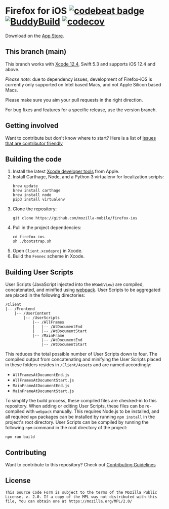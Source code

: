 Firefox for iOS [![codebeat badge](https://codebeat.co/badges/67e58b6d-bc89-4f22-ba8f-7668a9c15c5a)](https://codebeat.co/projects/github-com-mozilla-firefox-ios) [![BuddyBuild](https://dashboard.buddybuild.com/api/statusImage?appID=57bf25c0f096bc01001e21e0&branch=main&build=latest)](https://dashboard.buddybuild.com/apps/57bf25c0f096bc01001e21e0/build/latest) [![codecov](https://codecov.io/gh/mozilla-mobile/firefox-ios/branch/main/graph/badge.svg)](https://codecov.io/gh/mozilla-mobile/firefox-ios/branch/main)
===============

Download on the [App Store](https://itunes.apple.com/app/firefox-web-browser/id989804926).

This branch (main)
-----------

This branch works with [Xcode 12.4](https://developer.apple.com/services-account/download?path=/Developer_Tools/Xcode_12.4/Xcode_12.4.xip), Swift 5.3 and supports iOS 12.4 and above.

*Please note:* due to dependency issues, development of Firefox-iOS is currently only supported on Intel based Macs, and not Apple Silicon based Macs.

Please make sure you aim your pull requests in the right direction.

For bug fixes and features for a specific release, use the version branch.

Getting involved
----------------

Want to contribute but don't know where to start? Here is a list of [issues that are contributor friendly](https://github.com/mozilla-mobile/firefox-ios/labels/Contributor%20OK)

Building the code
-----------------

1. Install the latest [Xcode developer tools](https://developer.apple.com/xcode/downloads/) from Apple.
1. Install Carthage, Node, and a Python 3 virtualenv for localization scripts:
    ```shell
    brew update
    brew install carthage
    brew install node
    pip3 install virtualenv
    ```
1. Clone the repository:
    ```shell
    git clone https://github.com/mozilla-mobile/firefox-ios
    ```
1. Pull in the project dependencies:
    ```shell
    cd firefox-ios
    sh ./bootstrap.sh
    ```
1. Open `Client.xcodeproj` in Xcode.
1. Build the `Fennec` scheme in Xcode.

Building User Scripts
-----------------

User Scripts (JavaScript injected into the `WKWebView`) are compiled, concatenated, and minified using [webpack](https://webpack.js.org/). User Scripts to be aggregated are placed in the following directories:

```none
/Client
|-- /Frontend
    |-- /UserContent
        |-- /UserScripts
            |-- /AllFrames
            |   |-- /AtDocumentEnd
            |   |-- /AtDocumentStart
            |-- /MainFrame
                |-- /AtDocumentEnd
                |-- /AtDocumentStart
```

This reduces the total possible number of User Scripts down to four. The compiled output from concatenating and minifying the User Scripts placed in these folders resides in `/Client/Assets` and are named accordingly:

* `AllFramesAtDocumentEnd.js`
* `AllFramesAtDocumentStart.js`
* `MainFrameAtDocumentEnd.js`
* `MainFrameAtDocumentStart.js`

To simplify the build process, these compiled files are checked-in to this repository. When adding or editing User Scripts, these files can be re-compiled with `webpack` manually. This requires Node.js to be installed, and all required `npm` packages can be installed by running `npm install` in the project's root directory. User Scripts can be compiled by running the following `npm` command in the root directory of the project:

```shell
npm run build
```

Contributing
-----------------

Want to contribute to this repository? Check out [Contributing Guidelines](https://github.com/mozilla-mobile/firefox-ios/blob/main/CONTRIBUTING.md)

License
-----------------

    This Source Code Form is subject to the terms of the Mozilla Public
    License, v. 2.0. If a copy of the MPL was not distributed with this
    file, You can obtain one at https://mozilla.org/MPL/2.0/
